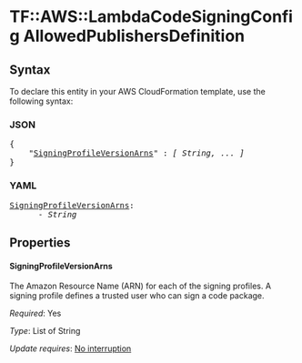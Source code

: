 # TF::AWS::LambdaCodeSigningConfig AllowedPublishersDefinition

## Syntax

To declare this entity in your AWS CloudFormation template, use the following syntax:

### JSON

<pre>
{
    "<a href="#signingprofileversionarns" title="SigningProfileVersionArns">SigningProfileVersionArns</a>" : <i>[ String, ... ]</i>
}
</pre>

### YAML

<pre>
<a href="#signingprofileversionarns" title="SigningProfileVersionArns">SigningProfileVersionArns</a>: <i>
      - String</i>
</pre>

## Properties

#### SigningProfileVersionArns

The Amazon Resource Name (ARN) for each of the signing profiles. A signing profile defines a trusted user who can sign a code package.

_Required_: Yes

_Type_: List of String

_Update requires_: [No interruption](https://docs.aws.amazon.com/AWSCloudFormation/latest/UserGuide/using-cfn-updating-stacks-update-behaviors.html#update-no-interrupt)


